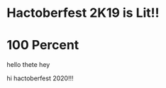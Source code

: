 <h1>Hactoberfest 2K19 is Lit!!</h1>
<h1> 100 Percent </h1>
hello thete
hey

hi hactoberfest 2020!!!
